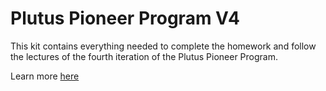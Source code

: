 # Plutus Pioneer Program V4 

This kit contains everything needed to complete the homework and follow the lectures of the fourth iteration of the Plutus Pioneer Program.

Learn more [here](https://github.com/input-output-hk/plutus-pioneer-program/tree/fourth-iteration)
